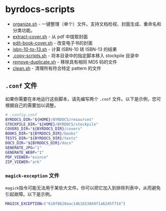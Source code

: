 # byrdocs-scripts

- [organize.sh](organize.sh) - 一键整理（单个）文件。支持文档检视、封面生成、重命名和分类功能。
- [extract-cover.sh](extract-cover.sh) - 从 pdf 中提取封面
- [edit-book-cover.sh](edit-book-cover.sh) - 改变电子书的封面
- [isbn-10-to-13.sh](isbn-10-to-13.sh) - 计算 ISBN-10 转 ISBN-13 的结果
- [.copy-scripts.sh](.copy-scripts.sh) - 将本目录中的指定脚本移入 stockpile 目录中
- [remove-duplicate.sh](remove-duplicate.sh) - 移除具有相同 MD5 码的文件
- [clean.sh](clean.sh) - 清理所有符合特定 pattern 的文件

## `.conf` 文件

如果你需要在本地运行这些脚本，请先编写两个 `.conf` 文件。以下是示例，您可根据自己的需要加以调整。

```bash config
# .config.conf
BYRDOCS_DIR="${HOME}/BYRDOCS/resources"
STOCKPILE_DIR="${HOME}/BYRDOCS/stockpile"
COVERS_DIR="${BYRDOCS_DIR}/covers"
BOOKS_DIR="${BYRDOCS_DIR}/books"
TESTS_DIR="${BYRDOCS_DIR}/tests"
DOCS_DIR="${BYRDOCS_DIR}/docs"
GENERATE_JPG="1"
GENERATE_WEBP="1"
PDF_VIEWER="evince"
ZIP_VIEWER="ark"
```

### `magick-exception` 文件

`magick`指令可能无法用于某些大文件。你可以把它加入到排除列表中，从而避免引起故障。以下是示例。

```bash config
MAGICK_EXCEPTION=("610f8620aac14b1653849f1a6245f714")
```
